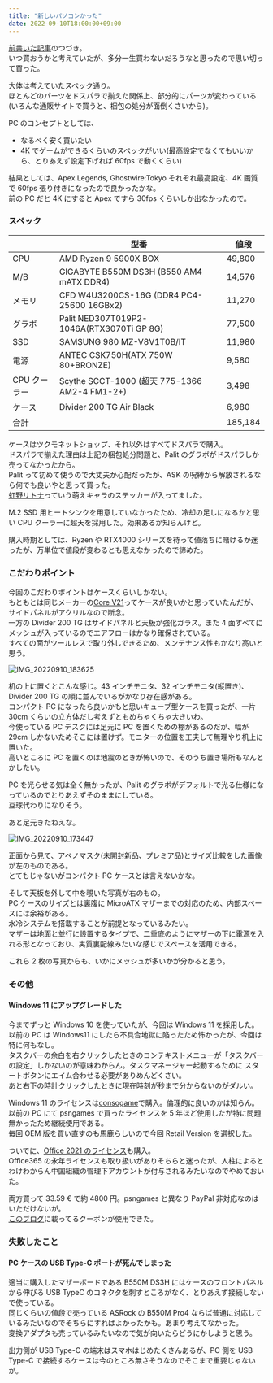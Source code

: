 ```yaml
---
title: "新しいパソコンかった"
date: 2022-09-10T18:00:00+09:00
---
```


[前書いた記事](https://poyashi.me/posts/newpc/)のつづき。  
いつ買おうかと考えていたが、多分一生買わないだろうなと思ったので思い切って買った。

大体は考えていたスペック通り。  
ほとんどのパーツをドスパラで揃えた関係上、部分的にパーツが変わっている(いろんな通販サイトで買うと、梱包の処分が面倒くさいから)。

PC のコンセプトとしては、

- なるべく安く買いたい
- 4K でゲームができるくらいのスペックがいい(最高設定でなくてもいいから、とりあえず設定下げれば 60fps で動くくらい)

結果としては、Apex Legends, Ghostwire:Tokyo それぞれ最高設定、4K 画質で 60fps 張り付きになったので良かったかな。  
前の PC だと 4K にすると Apex ですら 30fps くらいしか出なかったので。

### スペック

|              | 型番                                          | 値段    |
| ------------ | --------------------------------------------- | ------- |
| CPU          | AMD Ryzen 9 5900X BOX                         | 49,800  |
| M/B          | GIGABYTE B550M DS3H (B550 AM4 mATX DDR4)      | 14,576  |
| メモリ       | CFD W4U3200CS-16G (DDR4 PC4-25600 16GBx2)     | 11,270  |
| グラボ       | Palit NED307T019P2-1046A(RTX3070Ti GP 8G)     | 77,500  |
| SSD          | SAMSUNG 980 MZ-V8V1T0B/IT                     | 11,980  |
| 電源         | ANTEC CSK750H(ATX 750W 80+BRONZE)             | 9,580   |
| CPU クーラー | Scythe SCCT-1000 (超天 775-1366 AM2-4 FM1-2+) | 3,498   |
| ケース       | Divider 200 TG Air Black                      | 6,980   |
| 合計         |                                               | 185,184 |

ケースはツクモネットショップ、それ以外はすべてドスパラで購入。  
ドスパラで揃えた理由は上記の梱包処分問題と、Palit のグラボがドスパラしか売ってなかったから。  
Palit って初めて使うので大丈夫か心配だったが、ASK の呪縛から解放されるなら何でも良いやと思って買った。  
[虹野リトナ](https://www.palit.com/ritona/)っていう萌えキャラのステッカーが入ってました。

M.2 SSD 用ヒートシンクを用意していなかったため、冷却の足しになるかと思い CPU クーラーに超天を採用した。効果あるか知らんけど。

購入時期としては、Ryzen や RTX4000 シリーズを待って値落ちに賭けるか迷ったが、万単位で値段が変わるとも思えなかったので諦めた。

### こだわりポイント

今回のこだわりポイントはケースくらいしかない。  
もともとは同じメーカーの[Core V21](https://jp.thermaltake.com/core-v21.html)ってケースが良いかと思っていたんだが、サイドパネルがアクリルなので断念。  
一方の Divider 200 TG はサイドパネルと天板が強化ガラス。また 4 面すべてにメッシュが入っているのでエアフローはかなり確保されている。  
すべての面がツールレスで取り外しできるため、メンテナンス性もかなり高いと思う。

![IMG_20220910_183625](https://user-images.githubusercontent.com/47537864/189477767-69850741-d26b-4353-a800-5d781001b542.jpg)

机の上に置くとこんな感じ。43 インチモニタ、32 インチモニタ(縦置き)、Divider 200 TG の順に並んでいるがかなり存在感がある。  
コンパクト PC になったら良いかもと思いキューブ型ケースを買ったが、一片 30cm くらいの立方体だし考えずともめちゃくちゃ大きいわ。  
今使っている PC デスクには足元に PC を置くための棚があるのだが、幅が 29cm しかないためそこには置けず。モニターの位置を工夫して無理やり机上に置いた。  
高いところに PC を置くのは地震のときが怖いので、そのうち置き場所もなんとかしたい。

PC を光らせる気は全く無かったが、Palit のグラボがデフォルトで光る仕様になっているのでとりあえずそのままにしている。  
豆球代わりになりそう。

あと足元きたねえな。

![IMG_20220910_173447](https://user-images.githubusercontent.com/47537864/189477969-12eca35f-2201-4b5b-b9ec-48e5d415f975.jpg)

正面から見て、アベノマスク(未開封新品、プレミア品)とサイズ比較をした画像が左のものである。  
とてもじゃないがコンパクト PC ケースとは言えないかな。

そして天板を外して中を覗いた写真が右のもの。  
PC ケースのサイズとは裏腹に MicroATX マザーまでの対応のため、内部スペースには余裕がある。  
水冷システムを搭載することが前提となっているみたい。  
マザーは地面と並行に設置するタイプで、二重底のようにマザーの下に電源を入れる形となっており、実質裏配線みたいな感じでスペースを活用できる。

これら 2 枚の写真からも、いかにメッシュが多いかが分かると思う。

### その他

#### Windows 11 にアップグレードした

今までずっと Windows 10 を使っていたが、今回は Windows 11 を採用した。  
以前の PC は Windows11 にしたら不具合地獄に陥ったため怖かったが、今回は特に何もなし。  
タスクバーの余白を右クリックしたときのコンテキストメニューが「タスクバーの設定」しかないのが意味わからん。タスクマネージャー起動するために スタートボタンにエイム合わせる必要がありめんどくさい。  
あと右下の時計クリックしたときに現在時刻が秒まで分からないのがダルい。

Windows 11 のライセンスは[consogame](https://consogame.com/software/windows/windows-11-professional-oemretail)で購入。倫理的に良いのかは知らん。  
以前の PC にて psngames で買ったライセンスを 5 年ほど使用したが特に問題無かったため継続使用である。  
毎回 OEM 版を買い直すのも馬鹿らしいので今回 Retail Version を選択した。

ついでに、[Office 2021 のライセンス](https://consogame.com/software/office/microsoft-office-2021-home-and-student)も購入。  
Office365 の永年ライセンスも取り扱いがありそちらと迷ったが、人柱によるとわけわからん中国組織の管理下アカウントが付与されるみたいなのでやめておいた。

両方買って 33.59 € で約 4800 円。psngames と異なり PayPal 非対応なのはいただけないが。  
[このブログ](https://gadget.hrksv.com/2017/01/19/post-1246)に載ってるクーポンが使用できた。

### 失敗したこと

#### PC ケースの USB Type-C ポートが死んでしまった

適当に購入したマザーボードである B550M DS3H にはケースのフロントパネルから伸びる USB TypeC のコネクタを刺すところがなく、とりあえず接続しないで使っている。  
同じくらいの値段で売っている ASRock の B550M Pro4 ならば普通に対応しているみたいなのでそちらにすればよかったかも。あまり考えてなかった。  
変換アダプタも売っているみたいなので気が向いたらどうにかしようと思う。

出力側が USB Type-C の端末はスマホはじめたくさんあるが、PC 側を USB Type-C で接続するケースは今のところ無さそうなのでそこまで重要じゃないが。

